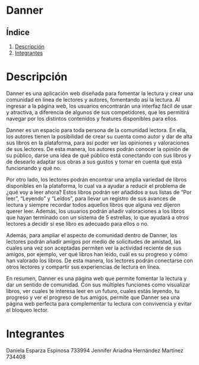 # Danner
## Índice
1. [Descripción](#Descripción)
2. [Integrantes](#Integrantes)

# Descripción
Danner es una aplicación web diseñada para fomentar la lectura y crear una comunidad en línea de lectores y autores, fomentando así la lectura. Al ingresar a la página web, los usuarios encontrarán una interfaz fácil de usar y atractiva, a diferencia de algunos de sus competidores, que les permitirá navegar por los distintos contenidos y features disponibles para ellos.

Danner es un espacio para toda persona de la comunidad lectora. En ella, los autores tienen la posibilidad de crear su cuenta como autor y dar de alta sus libros en la plataforma, para así poder ver las opiniones y valoraciones de sus lectores. De esta manera, los autores podrán conocer la opinión de su público, darse una idea de qué público está conectando con sus libros y de desearlo adaptar sus obras a sus gustos y tomar en cuenta qué está funcionando y qué no.

Por otro lado, los lectores podrán encontrar una amplia variedad de libros disponibles en la plataforma, lo cual va a ayudar a reducir el problema de ¿qué voy a leer ahora? Estos libros podrán ser añadidos a sus listas de “Por leer”, “Leyendo” y “Leídos”, para llevar un registro de sus avances de lectura y siempre recordar todos aquellos libros que alguna vez dijeron querer leer. Además, los usuarios podrán añadir valoraciones a los libros que hayan terminado con un sistema de 5 estrellas, lo que ayudará a otros lectores a decidir si ese libro es adecuado para ellos o no.

Además, para ampliar el aspecto de comunidad dentro de Danner, los lectores podrán añadir amigos por medio de solicitudes de amistad, las cuales una vez son aceptadas permiten ver la actividad reciente de sus amigos, por ejemplo, ver qué libros han leído, cuál es su progreso y cómo han valorado los libros. De esta manera, los lectores podrán conectarse con otros lectores y compartir sus experiencias de lectura en línea.

En resumen, Danner es una página web que permite fomentar la lectura y dar un sentido de comunidad. Con sus múltiples funciones como visualizar libros, ver cuales te interesa leer en un futuro, cuales estás leyendo, tu progreso y ver el progreso de tus amigos, permite que Danner sea una página web perfecta para complementar tu lectura con convivencia y evitar el bloqueo lector.

# Integrantes
Daniela Esparza Espinosa 733994
Jennifer Ariadna Hernández Martínez 734408






